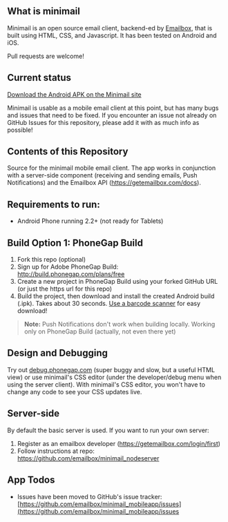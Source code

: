 ## What is minimail  

Minimail is an open source email client, backend-ed by [Emailbox](https://getemailbox.com), that is built using HTML, CSS, and Javascript. It has been tested on Android and iOS.  

Pull requests are welcome!  

## Current status 

[Download the Android APK on the Minimail site](http://minimail.getemailbox.com)  

Minimail is usable as a mobile email client at this point, but has many bugs and issues that need to be fixed. If you encounter an issue not already on GitHub Issues for this repository, please add it with as much info as possible!  

## Contents of this Repository  
Source for the minimail mobile email client. The app works in conjunction with a server-side component (receiving and sending emails, Push Notifications) and the Emailbox API (https://getemailbox.com/docs).  

## Requirements to run:  
- Android Phone running 2.2+ (not ready for Tablets) 

## Build Option 1: PhoneGap Build  
1. Fork this repo (optional)
1. Sign up for Adobe PhoneGap Build: http://build.phonegap.com/plans/free 
1. Create a new project in PhoneGap Build using your forked GitHub URL (or just the https url for this repo)  
1. Build the project, then download and install the created Android build (.ipk). Takes about 30 seconds. [Use a barcode scanner](https://play.google.com/store/apps/details?id=com.google.zxing.client.android&hl=en) for easy download! 

> **Note:** Push Notifications don't work when building locally. Working only on PhoneGap Build (actually, not even there yet)

## Design and Debugging  
Try out [debug.phonegap.com](http://debug.phonegap.com) (super buggy and slow, but a useful HTML view) or use minimail's CSS editor (under the developer/debug menu when using the server client). With minimail's CSS editor, you won't have to change any code to see your CSS updates live. 

## Server-side   
By default the basic server is used. If you want to run your own server:  

1. Register as an emailbox developer (https://getemailbox.com/login/first)
1. Follow instructions at repo: https://github.com/emailbox/minimail_nodeserver  

## App Todos
- Issues have been moved to GitHub's issue tracker: [https://github.com/emailbox/minimail_mobileapp/issues](https://github.com/emailbox/minimail_mobileapp/issues





